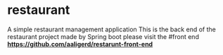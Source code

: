 # restaurant
A simple restaurant management application
This is the back end of the restaurant project made by Spring boot
please visit the #front end 
**https://github.com/aaligerd/restarunt-front-end**
